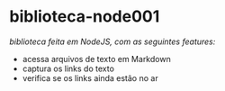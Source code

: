 # biblioteca-node001
 
*biblioteca feita em NodeJS, com as seguintes features:*
- acessa arquivos de texto em Markdown 
- captura os links do texto 
- verifica se os links ainda estão no ar 

